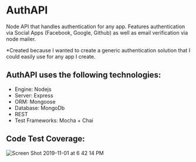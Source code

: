 # AuthAPI
Node API that handles authentication for any app. Features authentication via Social Apps (Facebook, Google, Github) as well as email verification via node mailer.

*Created because I wanted to create a generic authentication solution that I could easily use for any app I create.

## AuthAPI uses the following technologies:

- Engine: Nodejs
- Server:  Express
- ORM: Mongoose
- Database: MongoDb
- REST
- Test Frameworks: Mocha + Chai

## Code Test Coverage:

![Screen Shot 2019-11-01 at 6 42 14 PM](https://user-images.githubusercontent.com/20826907/68064340-9933fc80-fcd7-11e9-9771-c3a2bcb42082.png)

## 